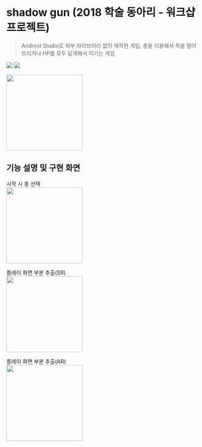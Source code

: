 # shadow gun (2018 학술 동아리 - 워크샵 프로젝트)
> Android Studio로 외부 라이브러리 없이 제작한 게임, 총을 이용해서 적을 떨어뜨리거나 HP를 모두 닳게해서 이기는 게임

<img src="https://img.shields.io/badge/Android Studio-3DDC84?style=for-the-badge&logo=Android Studio&logoColor=white"> <img src="https://img.shields.io/badge/Java-007396?style=flat-square&logo=Java&logoColor=white"> 


<img src="https://user-images.githubusercontent.com/45085513/220546850-c70d7e5f-3e22-4b11-a091-9f236d7de222.png" height="200"/>

## 기능 설명 및 구현 화면
시작 시 총 선택<br>
<img src="https://user-images.githubusercontent.com/45085513/220547871-397bae77-01d2-458c-bcdb-34fcfe0a72cc.jpg" height="200"/>   


플레이 화면 부분 추출(SR)    
<img src="https://user-images.githubusercontent.com/45085513/220548540-1db78426-b855-4087-8fe9-1d32b2abe82f.gif" height="200"/>   

플레이 화면 부분 추출(AR)    
<img src="https://user-images.githubusercontent.com/45085513/220549468-7f231bf7-2055-41b2-a877-4b4d3c7ff5a6.gif" height="200"/>   
